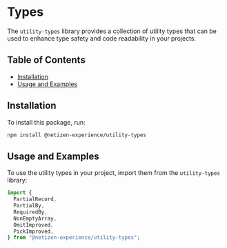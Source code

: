 # Types

The `utility-types` library provides a collection of utility types that can be used to enhance type safety and code readability in your projects.

## Table of Contents

- [Installation](#installation)
- [Usage and Examples](#usage-and-examples)

## Installation

To install this package, run:

```sh
npm install @netizen-experience/utility-types
```

## Usage and Examples

To use the utility types in your project, import them from the `utility-types` library:

```typescript
import {
  PartialRecord,
  PartialBy,
  RequiredBy,
  NonEmptyArray,
  OmitImproved,
  PickImproved,
} from "@netizen-experience/utility-types";
```
